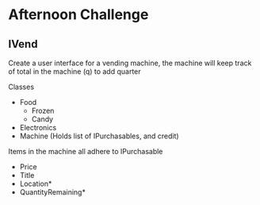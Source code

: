 # Afternoon Challenge

## IVend

Create a user interface for a vending machine,
the machine will keep track of total in the machine
(q) to add quarter

Classes

- Food
  - Frozen
  - Candy
- Electronics
- Machine (Holds list of IPurchasables, and credit)

Items in the machine all adhere to IPurchasable

- Price
- Title
- Location\*
- QuantityRemaining\*
